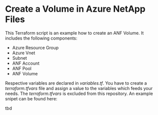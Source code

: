 # Create a Volume in Azure NetApp Files
This Terraform script is an example how to create an ANF Volume.
It includes the following components:
- Azure Resource Group
- Azure Vnet
- Subnet
- ANF Account
- ANF Pool
- ANF Volume

Respective variables are declared in *variables.tf*.
You have to create a *terraform.tfvars* file and assign a value to the variables which feeds your needs.
The *terraform.tfvars* is excluded from this repository. An example snipet can be found here:

tbd




